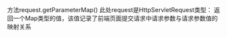 方法request.getParameterMap()
此处request是HttpServletRequest类型：
返回一个Map类型的值，该值记录了前端页面提交请求中请求参数与请求参数值的映射关系